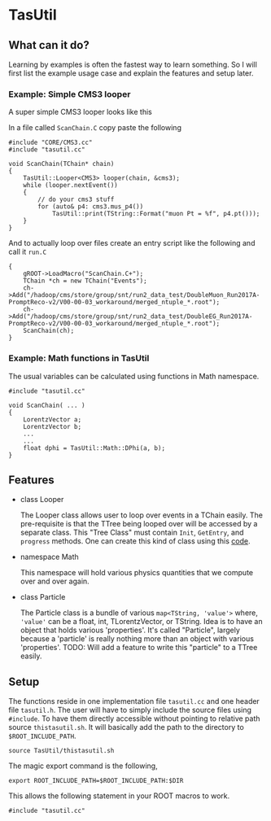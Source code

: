 # TasUtil

## What can it do?

Learning by examples is often the fastest way to learn something.
So I will first list the example usage case and explain the features and setup later.

### Example: Simple CMS3 looper

A super simple CMS3 looper looks like this

In a file called ```ScanChain.C``` copy paste the following

    #include "CORE/CMS3.cc"
    #include "tasutil.cc"

    void ScanChain(TChain* chain)
    {
        TasUtil::Looper<CMS3> looper(chain, &cms3);
        while (looper.nextEvent())
        {
            // do your cms3 stuff
            for (auto& p4: cms3.mus_p4())
                TasUtil::print(TString::Format("muon Pt = %f", p4.pt()));
        }
    }

And to actually loop over files create an entry script like the following and call it ```run.C```

    {
        gROOT->LoadMacro("ScanChain.C+");
        TChain *ch = new TChain("Events");
        ch->Add("/hadoop/cms/store/group/snt/run2_data_test/DoubleMuon_Run2017A-PromptReco-v2/V00-00-03_workaround/merged_ntuple_*.root");
        ch->Add("/hadoop/cms/store/group/snt/run2_data_test/DoubleEG_Run2017A-PromptReco-v2/V00-00-03_workaround/merged_ntuple_*.root");
        ScanChain(ch);
    }

### Example: Math functions in TasUtil

The usual variables can be calculated using functions in Math namespace.

    #include "tasutil.cc"

    void ScanChain( ... )
    {
        LorentzVector a;
        LorentzVector b;
        ...
        ...
        float dphi = TasUtil::Math::DPhi(a, b);
    }

## Features

- class Looper

   The Looper class allows user to loop over events in a TChain easily.
   The pre-requisite is that the TTree being looped over will be accessed by a separate class.
   This "Tree Class" must contain ```Init```, ```GetEntry```, and ```progress``` methods.
   One can create this kind of class using this [code](https://github.com/cmstas/Software/blob/master/makeCMS3ClassFiles/makeCMS3ClassFiles.C).

- namespace Math

   This namespace will hold various physics quantities that we compute over and over again.

- class Particle

   The Particle class is a bundle of various ```map<TString, 'value'>``` where, ```'value'``` can be a float, int, TLorentzVector, or TString.
   Idea is to have an object that holds various 'properties'.
   It's called "Particle", largely because a 'particle' is really nothing more than an object with various 'properties'.
   TODO: Will add a feature to write this "particle" to a TTree easily.

## Setup

The functions reside in one implementation file ```tasutil.cc``` and one header file ```tasutil.h```.
The user will have to simply include the source files using ```#include```.
To have them directly accessible without pointing to relative path source ```thistasutil.sh```.
It will basically add the path to the directory to ```$ROOT_INCLUDE_PATH```.

    source TasUtil/thistasutil.sh

The magic export command is the following,

    export ROOT_INCLUDE_PATH=$ROOT_INCLUDE_PATH:$DIR

This allows the following statement in your ROOT macros to work.

    #include "tasutil.cc"

